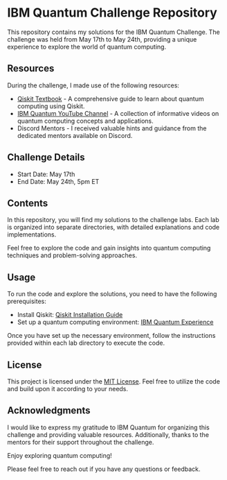 # IBM Quantum Challenge Repository

This repository contains my solutions for the IBM Quantum Challenge. The challenge was held from May 17th to May 24th, providing a unique experience to explore the world of quantum computing.

## Resources

During the challenge, I made use of the following resources:

- [Qiskit Textbook](https://qiskit.org/textbook/) - A comprehensive guide to learn about quantum computing using Qiskit.
- [IBM Quantum YouTube Channel](https://www.youtube.com/IBMQuantum) - A collection of informative videos on quantum computing concepts and applications.
- Discord Mentors - I received valuable hints and guidance from the dedicated mentors available on Discord.

## Challenge Details

- Start Date: May 17th
- End Date: May 24th, 5pm ET

## Contents

In this repository, you will find my solutions to the challenge labs. Each lab is organized into separate directories, with detailed explanations and code implementations.

Feel free to explore the code and gain insights into quantum computing techniques and problem-solving approaches.

## Usage

To run the code and explore the solutions, you need to have the following prerequisites:

- Install Qiskit: [Qiskit Installation Guide](https://qiskit.org/documentation/install.html)
- Set up a quantum computing environment: [IBM Quantum Experience](https://quantum-computing.ibm.com/)

Once you have set up the necessary environment, follow the instructions provided within each lab directory to execute the code.

## License

This project is licensed under the [MIT License](LICENSE). Feel free to utilize the code and build upon it according to your needs.

## Acknowledgments

I would like to express my gratitude to IBM Quantum for organizing this challenge and providing valuable resources. Additionally, thanks to the mentors for their support throughout the challenge.

Enjoy exploring quantum computing!

Please feel free to reach out if you have any questions or feedback.

